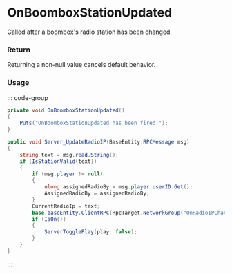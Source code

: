 <Badge type="danger" text="Carbon Compatible"/><Badge type="warning" text="Oxide Compatible"/>
# OnBoomboxStationUpdated
Called after a boombox's radio station has been changed.
### Return
Returning a non-null value cancels default behavior.

### Usage
::: code-group
```csharp [Example]
private void OnBoomboxStationUpdated()
{
	Puts("OnBoomboxStationUpdated has been fired!");
}
```
```csharp [Source — Assembly-CSharp @ BoomBox]
public void Server_UpdateRadioIP(BaseEntity.RPCMessage msg)
{
	string text = msg.read.String();
	if (IsStationValid(text))
	{
		if (msg.player != null)
		{
			ulong assignedRadioBy = msg.player.userID.Get();
			AssignedRadioBy = assignedRadioBy;
		}
		CurrentRadioIp = text;
		base.baseEntity.ClientRPC(RpcTarget.NetworkGroup("OnRadioIPChanged"), CurrentRadioIp);
		if (IsOn())
		{
			ServerTogglePlay(play: false);
		}
	}
}

```
:::

